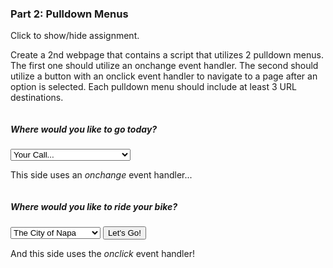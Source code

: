 ### Part 2: Pulldown Menus

<p id="flip">Click to show/hide assignment.</p>
<div id="panel">

Create a 2nd webpage that contains a script that utilizes 2 pulldown menus. The first one should utilize an onchange event handler. The second should utilize a button with an onclick event handler to navigate to a page after an option is selected. Each pulldown menu should include at least 3 URL destinations. 

</div>

<div class="row">
<div class="one-half column">
<form>
<h5>Where would <em>you</em> like to go today?</h5>
<select name="theOptionsAreEndless" onchange="reLocator(this.form);">
<option value="#">Your Call...</option>
<option value="https://www.antelopecanyon.com">Antelope Canyon</option>
<option value="https://www.nps.gov/arch/index.htm">Arches National Park</option>
<option value="https://www.nps.gov/brca/index.htm">Bryce Canyon</option>
<option value="https://en.wikipedia.org/wiki/Canyonlands_National_Park">Canyon Lands National Park</option>
<option value="https://en.wikipedia.org/wiki/Capitol_Reef_National_Park">Capitol Reef National Park</option>
<option value="https://www.nps.gov/zion/index.htm">Zion National Park</option>
</select>
</form>

This side uses an *onchange* event handler...

</div>
<div class="one-half column">
<form>
<h5>Where would you like to ride your bike?</h5>
<select name="theOptionsAreEndless">
<option value="https://www.cityofnapa.org">The City of Napa</option>
<option value="https://www.parksconservancy.org/parks/fort-funston">Fort Funston</option>
<option value="https://www.parks.ca.gov/?page_id=471">Mount Tamalpais</option>
<option value="https://parks.smcgov.org/san-bruno-mountain-state-county-park">San Bruno Mountain</option>
</select>
<input type="button" class="button-primary" value="Let's Go!" onclick="reLocator(this.form)">
</form>

And this side uses the *onclick* event handler!

</div>
</div>


<script>
const reLocator = aFormAway => {
     window.location = aFormAway.theOptionsAreEndless.options[aFormAway.theOptionsAreEndless.selectedIndex].value;
}
</script>